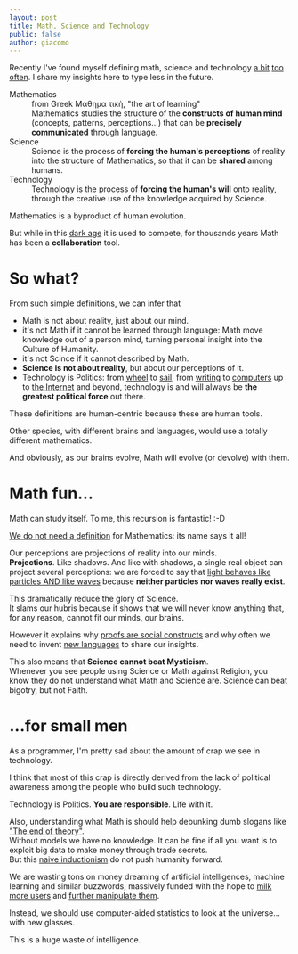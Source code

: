 ```yaml
---
layout: post
title: Math, Science and Technology
public: false
author: giacomo
---
```


Recently I've found myself defining math,
science and technology [a bit](https://twitter.com/giacomotesio/status/1047177795015782401)
[too](https://mastodon.social/web/statuses/100751141447102078)
[often](https://mastodon.social/web/statuses/100875993258441657).
I share my insights here to type less in the future.

<dl>
<dt>Mathematics</dt>
<dd>from Greek Μαθημα τικὴ, "the art of learning"<br/>
Mathematics studies the structure of the <b>constructs
of human mind</b> (concepts, patterns, perceptions...) that can be
<b>precisely communicated</b> through language.
</dd>
<dt>Science</dt>
<dd>
Science is the process of <b>forcing the human's perceptions</b> of reality
into the structure of Mathematics, so that it can be <b>shared</b> among humans.
</dd>
<dt>Technology</dt>
<dd>
Technology is the process of <b>forcing the human's will</b> onto reality,
through the creative use of the knowledge acquired by Science.
</dd>
</dl>

Mathematics is a byproduct of human evolution.

But while in this [dark age](https://en.wikipedia.org/wiki/Surveillance_capitalism)
it is used to compete, for thousands years Math has been a **collaboration** tool.

# So what?

From such simple definitions, we can infer that

- Math is not about reality, just about our mind.
- it's not Math if it cannot be learned through language: Math move knowledge out of a person mind, turning personal insight into the Culture of Humanity.
- it's not Scince if it cannot described by Math.
- **Science is not about reality**, but about our perceptions of it.
- Technology is Politics: from [wheel](https://en.wikipedia.org/wiki/Wheel) to [sail](https://en.wikipedia.org/wiki/Sail),
  from [writing](https://en.wikipedia.org/wiki/Writing#History) to [computers](https://en.wikipedia.org/wiki/Computer#History) up to [the Internet](https://medium.com/@giacomo_59737/the-web-is-still-a-darpa-weapon-31e3c3b032b8) and beyond,
  technology is and will always be **the greatest political force** out there.

These definitions are human-centric because these are human tools.

Other species, with different brains and languages, would use a
totally different mathematics.

And obviously, as our brains evolve, Math will evolve (or devolve) with them.

# Math fun...

Math can study itself. To me, this recursion is fantastic! :-D

[We do not need a definition](https://en.wikipedia.org/wiki/Definitions_of_mathematics) for Mathematics: its name says it all!

Our perceptions are projections of reality into our minds.  
**Projections**. Like shadows. And like with shadows, a single real object can
project several perceptions: we are forced to say that [light behaves
like particles AND like waves](https://en.wikipedia.org/wiki/Wave%E2%80%93particle_duality)
because **neither particles nor waves really exist**.

This dramatically reduce the glory of Science.  
It slams our hubris because it shows that we will never know anything that, for any reason, cannot fit our minds, our brains.

However it explains why [proofs are social constructs](https://mathbabe.org/2012/08/06/what-is-a-proof/) and
why often we need to invent [new languages](https://en.wikipedia.org/wiki/Alexander_Grothendieck) to share our insights.

This also means that **Science cannot beat Mysticism**.  
Whenever you see people using Science or Math against Religion, you know they do not understand what Math and Science are.
Science can beat bigotry, but not Faith.

# ...for small men

As a programmer, I'm pretty sad about the amount of crap we see in technology.

I think that most of this crap is directly derived from the lack of
political awareness among the people who build such technology.

Technology is Politics. **You are responsible**. Life with it.

Also, understanding what Math is should help debunking dumb slogans
like ["The end of theory"](https://www.wired.com/2008/06/pb-theory/).  
Without models we have no knowledge.
It can be fine if all you want is to exploit big data to make money through trade secrets.  
But this [naive inductionism](https://arxiv.org/pdf/1705.11186.pdf) do not push humanity forward.

We are wasting tons on money dreaming of artificial intelligences, machine learning and similar buzzwords,
massively funded with the hope to [milk more users](https://www.telegraph.co.uk/technology/2018/10/09/amazon-patents-new-alexa-feature-knows-offers-medicine/) and [further manipulate them](https://fas.org/irp/doddir/army/fm3-05-30.pdf).

Instead, we should use computer-aided statistics to look at the universe... with new glasses.

This is a huge waste of intelligence.
